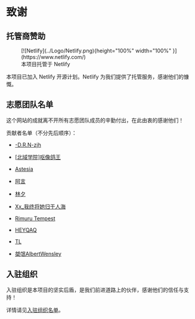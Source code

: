 # 致谢

## 托管商赞助

<figure markdown>
  [![Netlify](../Logo/Netlify.png){height="100%" width="100%" }](https://www.netlify.com/)
  <figcaption>本项目托管于 Netlify</figcaption>
</figure>

本项目已加入 Netlify 开源计划。Netlify 为我们提供了托管服务，感谢他们的慷慨。

## 志愿团队名单

这个网站的成就离不开所有志愿团队成员的辛勤付出，在此由衷的感谢他们！

贡献者名单（不分先后顺序）：

- [-D.R.N-zjh](https://steamcommunity.com/profiles/76561198847227244)

- [[北域学院]呕像鸽王](https://steamcommunity.com/profiles/76561199255759727)

- [Astesia](https://steamcommunity.com/profiles/76561199119948140)

- [阿言](https://steamcommunity.com/profiles/76561199086078223)

- [林夕](https://steamcommunity.com/profiles/76561198418714701/)

- [Xx_我终将她归于人海](https://steamcommunity.com/profiles/76561198978767329)

- [Rimuru Tempest](https://steamcommunity.com/profiles/76561198957342664)

- [HEYQAQ](https://steamcommunity.com/profiles/76561198844469021)

- [TL](https://steamcommunity.com/profiles/76561199251306583)

- [桀氓AlbertWensley](https://steamcommunity.com/profiles/76561198868697161)

## 入驻组织

入驻组织是本项目的坚实后盾，是我们前进道路上的伙伴，感谢他们的信任与支持！

详情请见[入驻组织名单](../Union/)。